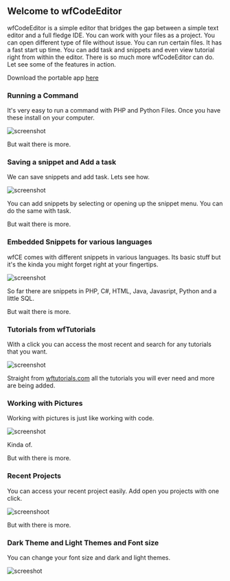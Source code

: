 ## Welcome to wfCodeEditor

wfCodeEditor is a simple editor that bridges the gap between a simple text editor and a full fledge IDE. You can work with your files as a project. You can open different type of 
file without issue. You can run certain files. It has a fast start up time. You can add task and snippets and even view tutorial right from within the editor. 
There is so much more wfCodeEditor can do. Let see some of the features in action.

Download the portable app [here](https://github.com/wyntonfranklin/wfcodeeditor/releases/download/v1.1.2/wfCodeEditor.1.1.2.exe)


### Running a Command

It's very easy to run a command with PHP and Python Files. Once you have these install on your computer.

![screenshot](images/wfcodeeditor-runcommand.gif)

But wait there is more.

### Saving a snippet and Add a task

We can save snippets and add task. Lets see how.

![screenshot](images/wfce-add-task-add-snippet.gif)

You can add snippets by selecting or opening up the snippet menu. You can do the same with task.

But wait there is more.


### Embedded Snippets for various languages

wfCE comes with different snippets in various languages. Its basic stuff but it's the kinda you might forget right
at your fingertips.

![screenshot](images/embedd_snippets.gif)

So far there are snippets in PHP, C#, HTML, Java, Javasript, Python and a little SQL.

But wait there is more.

### Tutorials from wfTutorials

With a click you can access the most recent and search for any tutorials that you want.

![screenshot](images/tutorials.gif)

Straight from [wftutorials.com](https://app.wftutorials.com/dashboard/) all the tutorials you will ever need and more are being added.


### Working with Pictures

Working with pictures is just like working with code.

![screenshot](images/workingwithpictures.gif)

Kinda of.

But with there is more.

### Recent Projects

You can access your recent project easily. Add open you projects with one click.

![screenshoot](images/recentprojects.gif)

But with there is more.

### Dark Theme and Light Themes and Font size

You can change your font size and dark and light themes.

![screeshot](images/settings.gif)